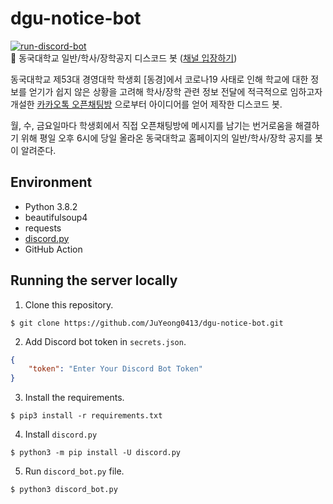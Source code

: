 # dgu-notice-bot
[![run-discord-bot](https://github.com/JuYeong0413/dgu-notice-bot/actions/workflows/workflow.yml/badge.svg?branch=main)](https://github.com/JuYeong0413/dgu-notice-bot/actions/workflows/workflow.yml)  
:elephant: 동국대학교 일반/학사/장학공지 디스코드 봇 ([채널 입장하기](https://discord.gg/XUhKUdA7Yx))  
  
동국대학교 제53대 경영대학 학생회 [동경]에서 코로나19 사태로 인해 학교에 대한 정보를 얻기가 쉽지 않은 상황을 고려해
학사/장학 관련 정보 전달에 적극적으로 임하고자 개설한 [카카오톡 오픈채팅방](https://open.kakao.com/o/gxsRLaOc)
으로부터 아이디어를 얻어 제작한 디스코드 봇.  
  
월, 수, 금요일마다 학생회에서 직접 오픈채팅방에 메시지를 남기는 번거로움을 해결하기 위해 평일 오후 6시에 당일 올라온
동국대학교 홈페이지의 일반/학사/장학 공지를 봇이 알려준다.  

## Environment
* Python 3.8.2
* beautifulsoup4
* requests
* [discord.py](https://github.com/Rapptz/discord.py)
* GitHub Action

## Running the server locally
1. Clone this repository.
```terminal
$ git clone https://github.com/JuYeong0413/dgu-notice-bot.git
```
2. Add Discord bot token in `secrets.json`.
```json
{
    "token": "Enter Your Discord Bot Token"
}
```
3. Install the requirements.
```terminal
$ pip3 install -r requirements.txt
```
4. Install `discord.py`
```terminal
$ python3 -m pip install -U discord.py
```
5. Run `discord_bot.py` file.
```terminal
$ python3 discord_bot.py
```
